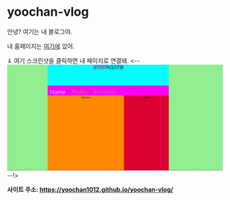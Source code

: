 # yoochan-vlog

안녕? 여기는 내 블로그야.

내 홈페이지는 <a href="Home_최유찬.html">여기에</a> 있어.

⇓ 여기 스크린샷을 클릭하면 내 페이지로 연결돼.
<-- ![스크린샷](https://github.com/yoochan1012/yoochan-vlog/blob/main/%ED%8E%98%EC%9D%B4%EC%A7%80.JPG) --!>

<b>사이트 주소:<b> <a href="https://yoochan1012.github.io/yoochan-vlog/">https://yoochan1012.github.io/yoochan-vlog/
